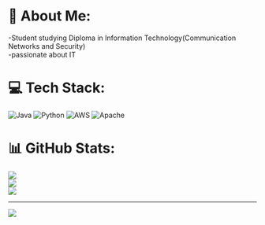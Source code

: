 # 💫 About Me:
-Student studying Diploma in Information Technology(Communication Networks and Security)<br>-passionate about IT


# 💻 Tech Stack:
![Java](https://img.shields.io/badge/java-%23ED8B00.svg?style=for-the-badge&logo=openjdk&logoColor=white) ![Python](https://img.shields.io/badge/python-3670A0?style=for-the-badge&logo=python&logoColor=ffdd54) ![AWS](https://img.shields.io/badge/AWS-%23FF9900.svg?style=for-the-badge&logo=amazon-aws&logoColor=white) ![Apache](https://img.shields.io/badge/apache-%23D42029.svg?style=for-the-badge&logo=apache&logoColor=white)
# 📊 GitHub Stats:
![](https://github-readme-stats.vercel.app/api?username=Lindokuhle270&theme=dark&hide_border=false&include_all_commits=false&count_private=false)<br/>
![](https://github-readme-streak-stats.herokuapp.com/?user=Lindokuhle270&theme=dark&hide_border=false)<br/>
![](https://github-readme-stats.vercel.app/api/top-langs/?username=Lindokuhle270&theme=dark&hide_border=false&include_all_commits=false&count_private=false&layout=compact)

---
[![](https://visitcount.itsvg.in/api?id=Lindokuhle270&icon=0&color=0)](https://visitcount.itsvg.in)

<!-- Proudly created with GPRM ( https://gprm.itsvg.in ) -->


